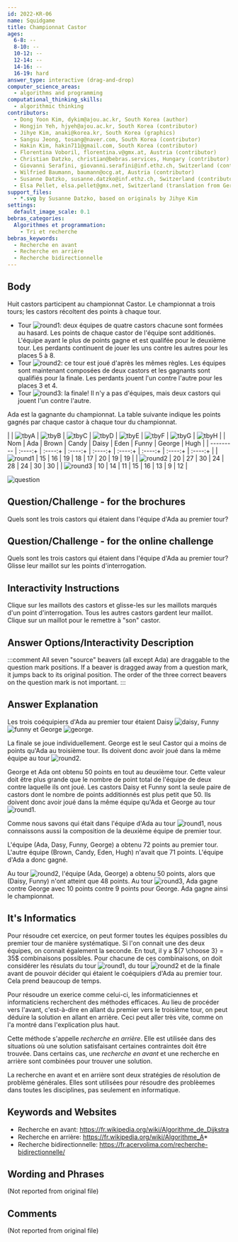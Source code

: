 ```yaml
---
id: 2022-KR-06
name: Squidgame
title: Championnat Castor
ages:
  6-8: --
  8-10: --
  10-12: --
  12-14: --
  14-16: --
  16-19: hard
answer_type: interactive (drag-and-drop)
computer_science_areas:
  - algorithms and programming
computational_thinking_skills:
  - algorithmic thinking
contributors:
  - Dong Yoon Kim, dykim@ajou.ac.kr, South Korea (author)
  - Hongjin Yeh, hjyeh@ajou.ac.kr, South Korea (contributor)
  - Jihye Kim, anaki@korea.kr, South Korea (graphics)
  - Sangsu Jeong, tosang@naver.com, South Korea (contributor)
  - Hakin Kim, hakin711@gmail.com, South Korea (contributor)
  - Florentina Voboril, florentina.v@gmx.at, Austria (contributor)
  - Christian Datzko, christian@bebras.services, Hungary (contributor)
  - Giovanni Serafini, giovanni.serafini@inf.ethz.ch, Switzerland (contributor, translation from English into German)
  - Wilfried Baumann, baumann@ocg.at, Austria (contributor)
  - Susanne Datzko, susanne.datzko@inf.ethz.ch, Switzerland (contributor, graphics)
  - Elsa Pellet, elsa.pellet@gmx.net, Switzerland (translation from German into French)
support_files:
  - *.svg by Susanne Datzko, based on originals by Jihye Kim
settings:
  default_image_scale: 0.1
bebras_categories:
  Algorithmes et programmation:
    - Tri et recherche
bebras_keywords:
  - Recherche en avant
  - Recherche en arrière
  - Recherche bidirectionnelle
---
```


[tbyA]: graphics/2022-KR-06-taskbodyA.svg "Ada"
[tbyB]: graphics/2022-KR-06-taskbodyB.svg "Brown"
[tbyC]: graphics/2022-KR-06-taskbodyC.svg "Candy"
[tbyD]: graphics/2022-KR-06-taskbodyD.svg "Daisy"
[tbyE]: graphics/2022-KR-06-taskbodyE.svg "Eden"
[tbyF]: graphics/2022-KR-06-taskbodyF.svg "Funny"
[tbyG]: graphics/2022-KR-06-taskbodyG.svg "George"
[tbyH]: graphics/2022-KR-06-taskbodyH.svg "Hugh"
[round1]: graphics/2022-KR-06-taskbody_round1.svg "Tour 1 (15px)"
[round2]: graphics/2022-KR-06-taskbody_round2.svg "Tour 2 (15px)"
[round3]: graphics/2022-KR-06-taskbody_round3.svg "Tour 3 (15px)"
[question]: graphics/2022-KR-06-question.svg "Question" 


## Body

Huit castors participent au championnat Castor. Le championnat a trois tours; les castors récoltent des points à chaque tour.

 - Tour ![round1]: deux équipes de quatre castors chacune sont formées au hasard. Les points de chaque castor de l'équipe sont additionés. L'équipe ayant le plus de points gagne et est qualifée pour le deuxième tour. Les perdants continuent de jouer les uns contre les autres pour les places 5 à 8.
 - Tour ![round2]: ce tour est joué d'après les mêmes règles. Les équipes sont maintenant composées de deux castors et les gagnants sont qualifiés pour la finale. Les perdants jouent l'un contre l'autre pour les places 3 et 4.
 - Tour ![round3]: la finale! Il n'y a pas d'équipes, mais deux castors qui jouent l'un contre l'autre.

Ada est la gagnante du championnat. La table suivante indique les points gagnés par chaque castor à chaque tour du championnat.

    
|           | ![tbyA] | ![tbyB] | ![tbyC] | ![tbyD] | ![tbyE] | ![tbyF] | ![tbyG] | ![tbyH] |
| Nom       |   Ada   |  Brown  |  Candy  |  Daisy  |  Eden   |  Funny  | George  |  Hugh   |
| --------- | :----:+ | :----:+ | :----:+ | :----:+ | :----:+ | :----:+ | :----:+ | :----:+ |
| ![round1] |   15    |   16    |   19    |   18    |   17    |   20    |   19    |   19    |
| ![round2] |   20    |   27    |   30    |   24    |   28    |   24    |   30    |   30    |
| ![round3] |   10    |   14    |   11    |   15    |   16    |   13    |   9     |   12    |


![question]


## Question/Challenge - for the brochures

Quels sont les trois castors qui étaient dans l'équipe d'Ada au premier tour?


## Question/Challenge - for the online challenge

Quels sont les trois castors qui étaient dans l'équipe d'Ada au premier tour? Glisse leur maillot sur les points d'interrogation.


## Interactivity Instructions

Clique sur les maillots des castors et glisse-les sur les maillots marqués d'un point d'interrogation. Tous les autres castors gardent leur maillot. Clique sur un maillot pour le remettre à "son" castor.


## Answer Options/Interactivity Description

<!-- empty -->

:::comment
All seven "source" beavers (all except Ada) are draggable to the question mark positions. If a beaver is dragged away from a question mark, it jumps back to its original position. The order of the three correct beavers on the question mark is not important.
::: 


## Answer Explanation

Les trois coéquipiers d'Ada au premier tour étaient Daisy ![daisy], Funny ![funny] et George ![george].

La finale se joue individuellement. George est le seul Castor qui a moins de points qu'Ada au troisième tour. Ils doivent donc avoir joué dans la même équipe au tour ![round2].

George et Ada ont obtenu 50 points en tout au deuxième tour. Cette valeur doit être plus grande que le nombre de point total de l'équipe de deux contre laquelle ils ont joué. Les castors Daisy et Funny sont la seule paire de castors dont le nombre de points additionnés est plus petit que 50. Ils doivent donc avoir joué dans la même équipe qu'Ada et George au tour ![round1].

Comme nous savons qui était dans l'équipe d'Ada au tour ![round1], nous connaissons aussi la composition de la deuxième équipe de premier tour.

L'équipe (Ada, Dasy, Funny, George) a obtenu 72 points au premier tour. L'autre équipe (Brown, Candy, Eden, Hugh) n'avait que 71 points. L'équipe d'Ada a donc gagné.

Au tour ![round2], l'équipe (Ada, George) a obtenu 50 points, alors que (Daisy, Funny) n'ont atteint que 48 points. Au tour ![round3], Ada gagne contre George avec 10 points contre 9 points pour George. Ada gagne ainsi le championnat.


[daisy]: graphics/2022-KR-06-taskbodyD.svg "Daisy (20px)"
[funny]: graphics/2022-KR-06-taskbodyF.svg "Funny (20px)"
[george]: graphics/2022-KR-06-taskbodyG.svg "George (20px)"


## It's Informatics

Pour résoudre cet exercice, on peut former toutes les équipes possibles du premier tour de manière systématique. Si l'on connait une des deux équipes, on connait également la seconde. En tout, il y a ${7 \choose 3} = 35$ combinaisons possibles. Pour chacune de ces combinaisons, on doit considérer les résulats du tour ![round1], du tour ![round2] et de la finale avant de pouvoir décider qui étaient le coéquipiers d'Ada au premier tour. Cela prend beaucoup de temps.

Pour résoudre un exerice comme celui-ci, les informaticiennes et informaticiens recherchent des méthodes efficaces. Au lieu de procéder vers l'avant, c'est-à-dire en allant du premier vers le troisième tour, on peut déduire la solution en allant en arrière. Ceci peut aller très vite, comme on l'a montré dans l'explication plus haut.

Cette méthode s'appelle _recherche en arrière_. Elle est utilisée dans des situations où une solution satisfaisant certaines contraintes doit être trouvée. Dans certains cas, une _recherche en avant_ et une recherche en arrière sont combinées pour trouver une solution.

La recherche en avant et en arrière sont deux stratégies de résolution de problème générales. Elles sont utilisées pour résoudre des problèemes dans toutes les disciplines, pas seulement en informatique.


## Keywords and Websites

 - Recherche en avant: https://fr.wikipedia.org/wiki/Algorithme_de_Dijkstra
 - Recherche en arrière: https://fr.wikipedia.org/wiki/Algorithme_A*
 - Recherche bidirectionnelle: https://fr.acervolima.com/recherche-bidirectionnelle/


## Wording and Phrases

(Not reported from original file)


## Comments

(Not reported from original file)
